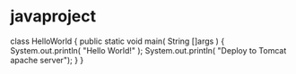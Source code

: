 # javaproject
class HelloWorld {
    public static void main( String []args ) {
        System.out.println( "Hello World!" );
        System.out.println( "Deploy to Tomcat apache server");
    }
}
